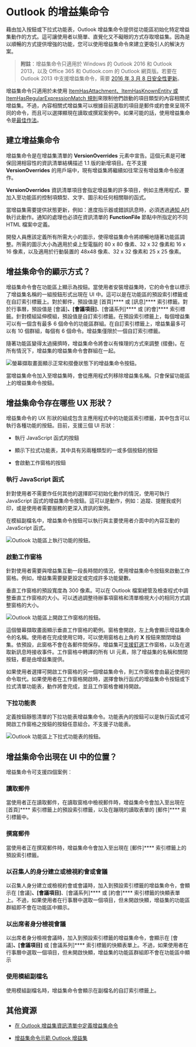 
# <a name="add-in-commands-for-outlook"></a>Outlook 的增益集命令


藉由加入按鈕或下拉式功能表，Outlook 增益集命令提供從功能區初始化特定增益集動作的方式。這可讓使用者以簡單、直覺化又不礙眼的方式存取增益集。因為是以順暢的方式提供增強的功能，您可以使用增益集命令來建立更吸引人的解決方案。

> **附註**：增益集命令只適用於 Windows 的 Outlook 2016 和 Outlook 2013，以及 Office 365 和 Outlook.com 的 Outlook 網頁版。若要在 Outlook 2013 中支援增益集命令，需要 [2016 年 3 月 8 日安全性更新](https://support.microsoft.com/en-us/kb/3114829)。

增益集命令只適用於未使用 [ItemHasAttachment、ItemHasKnownEntity 或 ItemHasRegularExpressionMatch 規則](manifests/activation-rules.md)來限制他們啟動的項目類型的內容相關式增益集。不過，內容相關式增益集可以根據目前選取的項目是郵件或約會來呈現不同的命令，而且可以選擇顯現在讀取或撰寫案例中。如果可能的話，使用增益集命令是[最佳作法](../../docs/overview/add-in-development-best-practices.md)。


## <a name="creating-the-add-in-command"></a>建立增益集命令

增益集命令是在增益集清單的 **VersionOverrides** 元素中宣告。這個元素是可確保回溯相容性的資訊清單結構描述 1.1 版的新增項目。在不支援 **VersionOverrides** 的用戶端中，現有增益集將繼續如往常沒有增益集命令般運作。

**VersionOverrides** 資訊清單項目會指定增益集的許多項目，例如主應用程式、要加入至功能區的控制項類型、文字、圖示和任何相關聯的函式。

當增益集需要提供狀態更新，例如：進度指示器或錯誤訊息時，必須透過[通知 API](../../reference/outlook/NotificationMessages.md) 執行此動作。通知的處理也必須在資訊清單的 **FunctionFile** 節點中所指定的不同 HTML 檔案中定義。

開發人員應該定義所有所需大小的圖示，使得增益集命令將順暢地隨著功能區調整。所需的圖示大小為適用於桌上型電腦的 80 x 80 像素、32 x 32 像素和 16 x 16 像素，以及適用於行動裝置的 48x48 像素、32 x 32 像素和 25 x 25 像素。

## <a name="how-do-add-in-commands-appear"></a>增益集命令的顯示方式？

增益集命令會在功能區上顯示為按鈕。當使用者安裝增益集時，它的命令會以標示了增益集名稱的一組按鈕形式出現在 UI 中。這可以是在功能區的預設索引標籤或在自訂索引標籤上。對於郵件，預設值是 [首頁]**** 或 [訊息]**** 索引標籤。對於行事曆，預設值是 [會議]****、[會議項目]****、[會議系列]**** 或 [約會]**** 索引標籤。針對模組延伸模組，預設值是自訂索引標籤。在預設索引標籤上，每個增益集可以有一個含有最多 6 個命令的功能區群組。在自訂索引標籤上，增益集最多可以有 10 個群組，每個有 6 個命令。增益集僅限於一個自訂索引標籤。

隨著功能區變得太過擁擠時，增益集命令將會以有條理的方式來調整 (摺疊)。在所有情況下，增益集的增益集命令會群組在一起。

![螢幕擷取畫面顯示正常和摺疊狀態下的增益集命令按鈕。](../../images/6fcb64d8-9598-41d1-8944-f6d1f6d2edb6.png)

當增益集命令加入至增益集時，會從應用程式列移除增益集名稱。只會保留功能區上的增益集命令按鈕。


## <a name="what-ux-shapes-exist-for-add-in-commands"></a>增益集命令存在哪些 UX 形狀？

增益集命令的 UX 形狀的組成包含主應用程式中的功能區索引標籤，其中包含可以執行各種功能的按鈕。目前，支援三個 UI 形狀︰

- 執行 JavaScript 函式的按鈕
        
- 顯示下拉式功能表，其中具有另兩種類型的一或多個按鈕的按鈕

- 會啟動工作窗格的按鈕


### <a name="executing-a-javascript-function"></a>執行 JavaScript 函式

針對使用者不需要作任何其他的選擇即可初始化動作的情況，使用可執行 JavaScript 函式的增益集命令按鈕。這可以是動作，例如：追蹤、提醒我或列印，或是使用者需要服務的更深入資訊的案例。 

在模組副檔名中，增益集命令按鈕可以執行與主要使用者介面中的內容互動的 JavaScript 函式。

![Outlook 功能區上執行功能的按鈕。](../../images/23ab1de3-3ec4-41a5-ba5b-30b11d464e0c.png)


### <a name="launching-a-task-pane"></a>啟動工作窗格

針對使用者需要與增益集互動一段長時間的情況，使用增益集命令按鈕來啟動工作窗格。例如，增益集需要變更設定或完成許多功能變數。 

垂直工作窗格的預設寬度為 300 像素。可以在 Outlook 檔案總管及檢查程式中調整垂直工作窗格的大小。可以透過調整待辦事項窗格和清單檢視大小的相同方式調整窗格的大小。


![Outlook 功能區上開啟工作窗格的按鈕。](../../images/c8e03da8-9f71-4f9b-813f-1cdea43d433c.png)

這個螢幕擷取畫面顯示垂直工作窗格的範例。窗格會開啟，左上角會顯示增益集命令的名稱。使用者在完成使用它時，可以使用窗格右上角的 **X** 按鈕來關閉增益集。依預設，此窗格不會在各郵件間保存。增益集可[支援釘選](./manifests/pinnable-taskpane.md)工作窗格，以及在選取新訊息時接收事件。工作窗格中轉譯的所有 UI 元素，除了增益集的名稱和關閉按鈕，都是由增益集提供。

如果使用者選擇可開啟工作窗格的另一個增益集命令，則工作窗格會由最近使用的命令取代。如果使用者在工作窗格開啟時，選擇會執行函式的增益集命令按鈕或下拉式清單功能表，動作將會完成，並且工作窗格會維持開啟。


### <a name="drop-down-menu"></a>下拉功能表

定義按鈕靜態清單的下拉功能表增益集命令。功能表內的按鈕可以是執行函式或可開啟工作窗格之按鈕的按鈕任意組合。不支援子功能表。


![Outlook 功能區上下拉式功能表的按鈕。](../../images/3eff90d6-7822-4fdb-9153-68f754c0c746.png)


## <a name="where-do-add-in-commands-appear-in-the-ui"></a>增益集命令出現在 UI 中的位置？

增益集命令可支援四個案例︰


### <a name="reading-a-message"></a>讀取郵件

當使用者正在讀取郵件，在讀取窗格中檢視郵件時，增益集命令會加入至出現在 [首頁]**** 索引標籤上的預設索引標籤，以及在蹦現的讀取表單的 [郵件]**** 索引標籤中。


### <a name="composing-a-message"></a>撰寫郵件

當使用者正在撰寫郵件時，增益集命令會加入至出現在 [郵件]**** 索引標籤上的預設索引標籤。


### <a name="creating-or-viewing-an-appointment-or-meeting-as-the-organizer"></a>以召集人的身分建立或檢視約會或會議

以召集人身分建立或檢視約會或會議時，加入到預設索引標籤的增益集命令，會顯示在 [會議]****、[會議項目]****、[會議系列]**** 或 [約會]**** 索引標籤的快顯表單上。不過，如果使用者在行事曆中選取一個項目，但未開啟快顯，增益集的功能區群組即不會在功能區中顯示。


### <a name="viewing-a-meeting-as-an-attendee"></a>以出席者身分檢視會議

以出席者身分檢視會議時，加入到預設索引標籤的增益集命令，會顯示在 [會議]****、[會議項目]**** 或 [會議系列]**** 索引標籤的快顯表單上。不過，如果使用者在行事曆中選取一個項目，但未開啟快顯，增益集的功能區群組即不會在功能區中顯示

### <a name="using-a-module-extension"></a>使用模組副檔名

使用模組副檔名時，增益集命令會顯示在副檔名的自訂索引標籤上。

## <a name="additional-resources"></a>其他資源

- [在 Outlook 增益集資訊清單中定義增益集命令](../outlook/manifests/define-add-in-commands.md)
    
- [增益集命令示範 Outlook 增益集](https://github.com/jasonjoh/command-demo)
    
